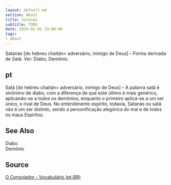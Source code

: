 ```yaml
---
layout: default-md
section: About
title: Satanás
subtitle: TODO
date: 2019-02-01 19:00:00
tags:
- about
---
```


Satanás [do hebreu chaitán= adversário, inimigo de Deus] – Forma derivada de Satã. Ver: Diabo, Demônio.

## pt
Satã [do hebreu chaitán= adversário, inimigo de Deus] – A palavra satã é sinônimo de diabo, com a diferença de que este último é mais genérico, aplicando-se a todos os demônios, enquanto o primeiro aplica-se a um ser único, o rival de Deus. No entendimento espírito, todavia, Satanás ou satã não é um ser distinto, sendo a personificação alegórica do mal e de todos os maus Espíritos.

## See Also
Diabo  
Demônio  

## Source
[O Consolador - Vocabulário (pt-BR)](http://www.oconsolador.com.br/linkfixo/vocabulario/principal.html)
